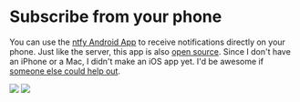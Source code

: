 # Subscribe from your phone
You can use the [ntfy Android App](https://play.google.com/store/apps/details?id=io.heckel.ntfy) to receive 
notifications directly on your phone. Just like the server, this app is also [open source](https://github.com/binwiederhier/ntfy-android).
Since I don't have an iPhone or a Mac, I didn't make an iOS app yet. I'd be awesome if [someone else could help out](https://github.com/binwiederhier/ntfy/issues/4).

<a href="https://play.google.com/store/apps/details?id=io.heckel.ntfy"><img src="static/img/badge-googleplay.png"></a>
<a href="https://github.com/binwiederhier/ntfy/issues/4"><img src="static/img/badge-appstore.png"></a>
